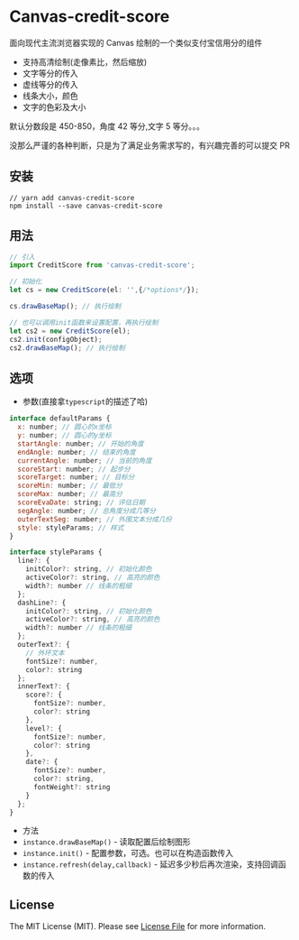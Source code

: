 # Canvas-credit-score

面向现代主流浏览器实现的 Canvas 绘制的一个类似支付宝信用分的组件

- 支持高清绘制(走像素比，然后缩放)
- 文字等分的传入
- 虚线等分的传入
- 线条大小，颜色
- 文字的色彩及大小

默认分数段是 450-850，角度 42 等分,文字 5 等分。。。

没那么严谨的各种判断，只是为了满足业务需求写的，有兴趣完善的可以提交 PR

## 安装

```
// yarn add canvas-credit-score
npm install --save canvas-credit-score
```

## 用法

```js
// 引入
import CreditScore from 'canvas-credit-score';

// 初始化
let cs = new CreditScore(el: '',{/*options*/});

cs.drawBaseMap(); // 执行绘制

// 也可以调用init函数来设置配置，再执行绘制
let cs2 = new CreditScore(el);
cs2.init(configObject);
cs2.drawBaseMap(); // 执行绘制

```

## 选项

- 参数(直接拿`typescript`的描述了哈)

```js
interface defaultParams {
  x: number; // 圆心的x坐标
  y: number; // 圆心的y坐标
  startAngle: number; // 开始的角度
  endAngle: number; // 结束的角度
  currentAngle: number; // 当前的角度
  scoreStart: number; // 起步分
  scoreTarget: number; // 目标分
  scoreMin: number; // 最低分
  scoreMax: number; // 最高分
  scoreEvaDate: string; // 评估日期
  segAngle: number; // 总角度分成几等分
  outerTextSeg: number; // 外围文本分成几份
  style: styleParams; // 样式
}

interface styleParams {
  line?: {
    initColor?: string, // 初始化颜色
    activeColor?: string, // 高亮的颜色
    width?: number // 线条的粗细
  };
  dashLine?: {
    initColor?: string, // 初始化颜色
    activeColor?: string, // 高亮的颜色
    width?: number // 线条的粗细
  };
  outerText?: {
    // 外环文本
    fontSize?: number,
    color?: string
  };
  innerText?: {
    score?: {
      fontSize?: number,
      color?: string
    },
    level?: {
      fontSize?: number,
      color?: string
    },
    date?: {
      fontSize?: number,
      color?: string,
      fontWeight?: string
    }
  };
}
```

- 方法
- `instance.drawBaseMap()` - 读取配置后绘制图形
- `instance.init()` - 配置参数，可选。也可以在构造函数传入
- `instance.refresh(delay,callback)` - 延迟多少秒后再次渲染，支持回调函数的传入

## License

The MIT License (MIT). Please see [License File](https://opensource.org/licenses/MIT) for more information.
